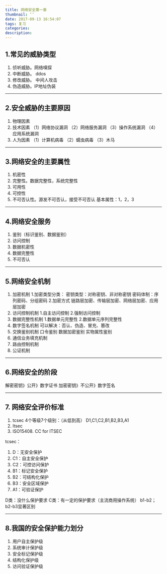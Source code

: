 ```yaml
---
title: 网络安全第一章
thumbnail: ‘’
date: 2017-09-13 16:54:07
tags: 复习
categories:
description:
---
```


## 1.常见的威胁类型
1. 侦听威胁。网络嗅探
2. 中断威胁。 ddos
3. 修改威胁。 中间人攻击  
4. 伪造威胁。IP地址伪装
- - - -

## 2.安全威胁的主要原因
1. 物理因素
2. 技术因素
 （1）网络协议漏洞
 （2）网络服务漏洞
 （3）操作系统漏洞
 （4）应用系统漏洞
3. 人为因素
（1）计算机病毒
（2）蠕虫病毒
（3）木马
- - - -

## 3.网络安全的主要属性
1. 机密性
2. 完整性。数据完整性，系统完整性
3. 可用性
4. 可控性
5. 不可否认性。源发不可否认，接受不可否认 
基本属性：1，2，3
- - - -

## 4.网络安全服务
1. 鉴别（标识鉴别、数据鉴别）
2. 访问控制
3. 数据机密性
4. 数据完整性
5. 不可否认
- - - -

## 5.网络安全机制
1. 加密机制
1.加密类型分类：
	密钥类型：对称密钥、非对称密钥
	密码体制：序列密码、分组密码
2.加密方式
	链路层加密、传输层加密、网络层加密、应用层加密
2. 访问控制机制
1.自主访问控制
2.强制访问控制
3. 数据完整性机制
1.数据单元完整性
2.数据单元序列完整性
4. 数字签名机制
可以解决：否认、伪造、冒充、篡改
5. 交换鉴别机制
口令鉴别
数据加密鉴别
实物属性鉴别
6. 通信业务填充机制
7. 路由控制机制
8. 公证机制
- - - -

## 6.网络安全的阶段
解密密钥》公开》数字证书
加密密钥》不公开》数字签名
- - - -

## 7. 网络安全评价标准
1. tcsec
4个等级7个级别：（从低到高）
D1,C1,C2,B1,B2,B3,A1
2. Itsec
3. ISO15408. CC for ITSEC

tcsec：
1. D：无安全保护
2. C1：自主安全保护
3. C2：可控访问保护
4. B1：标记安全保护
5. B2：可结构化保护
6. B3：安全区域保护
7. A1：可验证保护

D类：没什么保护要求
C类：有一定的保护要求（主流商用操作系统）
b1-b2；b2-b3显著区别
- - - -

## 8.我国的安全保护能力划分
1. 用户自主保护级
2. 系统审计保护级
3. 安全标记保护级
4. 结构化保护级
5. 访问验证保护级

